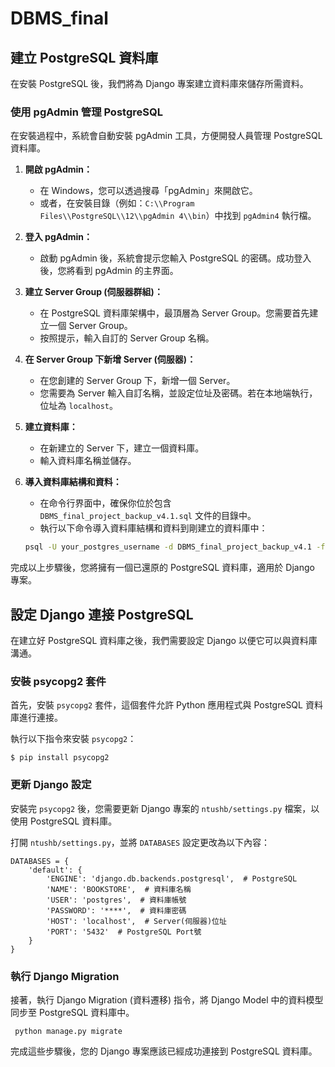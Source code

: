 # DBMS_final
## 建立 PostgreSQL 資料庫

在安裝 PostgreSQL 後，我們將為 Django 專案建立資料庫來儲存所需資料。

### 使用 pgAdmin 管理 PostgreSQL

在安裝過程中，系統會自動安裝 pgAdmin 工具，方便開發人員管理 PostgreSQL 資料庫。

1. **開啟 pgAdmin：**
   - 在 Windows，您可以透過搜尋「pgAdmin」來開啟它。
   - 或者，在安裝目錄（例如：`C:\\Program Files\\PostgreSQL\\12\\pgAdmin 4\\bin`）中找到 `pgAdmin4` 執行檔。

2. **登入 pgAdmin：**
   - 啟動 pgAdmin 後，系統會提示您輸入 PostgreSQL 的密碼。成功登入後，您將看到 pgAdmin 的主界面。

3. **建立 Server Group (伺服器群組)：**
   - 在 PostgreSQL 資料庫架構中，最頂層為 Server Group。您需要首先建立一個 Server Group。
   - 按照提示，輸入自訂的 Server Group 名稱。


4. **在 Server Group 下新增 Server (伺服器)：**
   - 在您創建的 Server Group 下，新增一個 Server。
   - 您需要為 Server 輸入自訂名稱，並設定位址及密碼。若在本地端執行，位址為 `localhost`。


5. **建立資料庫：**
   - 在新建立的 Server 下，建立一個資料庫。
   - 輸入資料庫名稱並儲存。


6. **導入資料庫結構和資料：**
   - 在命令行界面中，確保你位於包含 `DBMS_final_project_backup_v4.1.sql` 文件的目錄中。
   - 執行以下命令導入資料庫結構和資料到剛建立的資料庫中：
   ```bash
   psql -U your_postgres_username -d DBMS_final_project_backup_v4.1 -f DBMS_final_project_backup_v4.1.sql


完成以上步驟後，您將擁有一個已還原的 PostgreSQL 資料庫，適用於 Django 專案。
## 設定 Django 連接 PostgreSQL

在建立好 PostgreSQL 資料庫之後，我們需要設定 Django 以便它可以與資料庫溝通。

### 安裝 psycopg2 套件

首先，安裝 `psycopg2` 套件，這個套件允許 Python 應用程式與 PostgreSQL 資料庫進行連接。

執行以下指令來安裝 `psycopg2`：

```
$ pip install psycopg2
```
### 更新 Django 設定

安裝完 `psycopg2` 後，您需要更新 Django 專案的 `ntushb/settings.py` 檔案，以使用 PostgreSQL 資料庫。

打開 `ntushb/settings.py`，並將 `DATABASES` 設定更改為以下內容：
```
DATABASES = {
    'default': {
        'ENGINE': 'django.db.backends.postgresql',  # PostgreSQL
        'NAME': 'BOOKSTORE',  # 資料庫名稱
        'USER': 'postgres',  # 資料庫帳號
        'PASSWORD': '****',  # 資料庫密碼
        'HOST': 'localhost',  # Server(伺服器)位址
        'PORT': '5432'  # PostgreSQL Port號
    }
}

```
### 執行 Django Migration

接著，執行 Django Migration (資料遷移) 指令，將 Django Model 中的資料模型同步至 PostgreSQL 資料庫中。
```
 python manage.py migrate
```
完成這些步驟後，您的 Django 專案應該已經成功連接到 PostgreSQL 資料庫。
